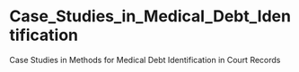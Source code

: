 # Case_Studies_in_Medical_Debt_Identification
 Case Studies in Methods for Medical Debt Identification in Court Records
